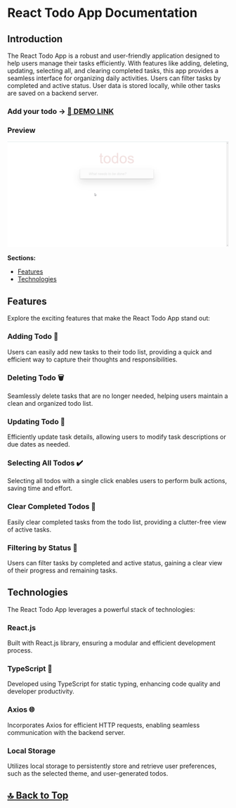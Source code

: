 # React Todo App Documentation

## Introduction

The React Todo App is a robust and user-friendly application designed to help users manage their tasks efficiently. With features like adding, deleting, updating, selecting all, and clearing completed tasks, this app provides a seamless interface for organizing daily activities. Users can filter tasks by completed and active status. User data is stored locally, while other tasks are saved on a backend server.

### Add your todo -> [🚀 DEMO LINK](https://bojkovladislav.github.io/todo-app/)

### Preview

![Preview](./public/preview.gif)

**Sections:**

- [Features](#features)
- [Technologies](#technologies)

## Features

Explore the exciting features that make the React Todo App stand out:

### Adding Todo 📝

Users can easily add new tasks to their todo list, providing a quick and efficient way to capture their thoughts and responsibilities.

### Deleting Todo 🗑️

Seamlessly delete tasks that are no longer needed, helping users maintain a clean and organized todo list.

### Updating Todo 🔄

Efficiently update task details, allowing users to modify task descriptions or due dates as needed.

### Selecting All Todos ✔️

Selecting all todos with a single click enables users to perform bulk actions, saving time and effort.

### Clear Completed Todos 🧹

Easily clear completed tasks from the todo list, providing a clutter-free view of active tasks.

### Filtering by Status 🔄

Users can filter tasks by completed and active status, gaining a clear view of their progress and remaining tasks.

## Technologies

The React Todo App leverages a powerful stack of technologies:

### React.js

Built with React.js library, ensuring a modular and efficient development process.

### TypeScript 📝

Developed using TypeScript for static typing, enhancing code quality and developer productivity.

### Axios 🌐

Incorporates Axios for efficient HTTP requests, enabling seamless communication with the backend server.

### Local Storage

Utilizes local storage to persistently store and retrieve user preferences, such as the selected theme, and user-generated todos.

## [🔝 Back to Top](#react-todo-app-documentation)
